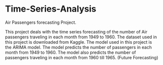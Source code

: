 # Time-Series-Analysis
Air Passengers forecasting Project.

This project deals with the time series forecasting of the number of Air passengers traveling in each month from 1949 to 1960.
The dataset used in this project is downloaded from Kaggle.
The model used in this project is the ARIMA model. 
The model predicts the number of passengers in each month from 1949 to 1960. 
The model also predicts the number of passengers traveling in each month from 1960 till 1965. (Future Forecasting)
